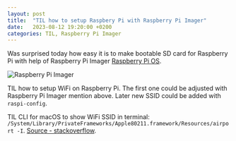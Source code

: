 ```yaml
---
layout: post
title:  "TIL how to setup Raspbery Pi with Raspberry Pi Imager"
date:   2023-08-12 19:20:00 +0200
categories: TIL, Raspberry Pi Imager
---
```

Was surprised today how easy it is to make bootable SD card for Raspberry Pi with help of Raspberry Pi Imager [Raspberry Pi OS](https://www.raspberrypi.com/software/).

![Raspberry Pi Imager](Raspberry%20Pi%20Imager%20Screenshot.png "Raspberry Pi Imager")

TIL how to setup WiFi on Raspberry Pi. The first one could be adjusted with Raspberry Pi Imager mention above. Later new SSID could be added with `raspi-config`.

TIL CLI for macOS to show WiFi SSID in terminal: `/System/Library/PrivateFrameworks/Apple80211.framework/Resources/airport -I`. [Source - stackoverflow](https://stackoverflow.com/a/4481019).
